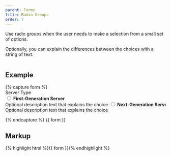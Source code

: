 ```yaml
---
parent: Forms
title: Radio Groups
order: 7
---
```

<p>Use radio groups when the user needs to make a selection from a small set of options.</p>
<p>Optionally, you can explain the differences between the choices with a string of text.</p>
<div style="overflow: hidden;">
  <div class="rs-pull-left" style="width: 550px; margin-right: 2em;">
<h2>Example</h2>
{% capture form %}
<form class="rs-form-horizontal rs-form-medium">
  <div class="rs-control-group">
    <label class="rs-control-label">Server Type</label>
    <div class="rs-controls">
      <label class="rs-radio">
        <input type="radio" name="three">
        <strong>First-Generation Server</strong><br>
        <span class="rs-help-block">
          Optional description text that explains the choice
        </span>
      </label>
      <label class="rs-radio">
        <input type="radio" name="three">
        <strong>Next-Generation Server</strong>
        <span class="rs-help-block">
          Optional description text that explains the choice
        </span>
      </label>
    </div>
  </div>
</form>
{% endcapture %}
{{ form }}
</div>
<div class="rs-pull-left">
<h2>Markup</h2>
{% highlight html %}{{ form }}{% endhighlight %}
</div>
</div>